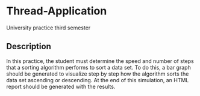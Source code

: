 # Thread-Application
University practice third semester
## Description
In this practice, the student must determine the speed and number of steps that a sorting algorithm performs to sort a data set. To do this, a bar graph should be generated to visualize step by step how the algorithm sorts the data set ascending or descending. At the end of this simulation, an HTML report should be generated with the results.
